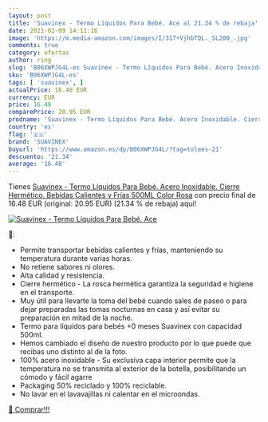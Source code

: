 ```yaml
---
layout: post
title: 'Suavinex - Termo Líquidos Para Bebé. Ace al 21.34 % de rebaja'
date: 2021-02-09 14:11:16
image: 'https://m.media-amazon.com/images/I/317+VjhbTQL._SL200_.jpg'
comments: true
category: ofertas
author: ring
slug: 'B06XWPJG4L-es Suavinex - Termo Líquidos Para Bebé. Acero Inoxidable....'
sku: 'B06XWPJG4L-es'
tags: [ 'suavinex', ]
actualPrice: 16.48 EUR
currency: EUR
price: 16.48
comparePrice: 20.95 EUR
prodname: 'Suavinex - Termo Líquidos Para Bebé. Acero Inoxidable. Cierre Hermético. Bebidas Calientes y Frías  500ML Color Rosa'
country: 'es'
flag: '🇪🇸'
brand: 'SUAVINEX'
buyurl: 'https://www.amazon.es/dp/B06XWPJG4L/?tag=tolees-21'
descuento: '21.34'
average: '16.48'
---
```


Tienes [Suavinex - Termo Líquidos Para Bebé. Acero Inoxidable. Cierre Hermético. Bebidas Calientes y Frías  500ML Color Rosa](https://www.amazon.es/dp/B06XWPJG4L/?tag=tolees-21) con precio final de  16.48 EUR (original: 20.95 EUR) (21.34 %  de rebaja) aqui!

[![Suavinex - Termo Líquidos Para Bebé. Ace](https://m.media-amazon.com/images/I/317+VjhbTQL._SL200_.jpg)](https://www.amazon.es/dp/B06XWPJG4L/?tag=tolees-21)

🔎:

- Permite transportar bebidas calientes y frías, manteniendo su temperatura durante varias horas.
- No retiene sabores ni olores.
- Alta calidad y resistencia.
- Cierre hermético - La rosca hermética garantiza la seguridad e higiene en el transporte.
- Muy útil para llevarte la toma del bebé cuando sales de paseo o para dejar preparadas las tomas nocturnas en casa y así evitar su preparación en mitad de la noche.
- Termo para líquidos para bebés +0 meses Suavinex con capacidad 500ml.
- Hemos cambiado el diseño de nuestro producto por lo que puede que recibas uno distinto al de la foto.
- 100% acero inoxidable - Su exclusiva capa interior permite que la temperatura no se transmita al exterior de la botella, posibilitando un cómodo y fácil agarre
- Packaging 50% reciclado y 100% reciclable.
- No lavar en el lavavajillas ni calentar en el microondas.

[🛒 Comprar!!!](https://www.amazon.es/dp/B06XWPJG4L/?tag=tolees-21)
